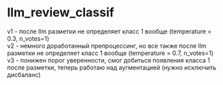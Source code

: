 # llm_review_classif

v1 - после llm разметки не определяет класс 1 вообще (temperature = 0.3, n_votes=1)\
v2 - немного доработанный препроцессинг, но все также после llm разметки не определяет класс 1 вообще (temperature = 0.7, n_votes=1)\
v3 - понижен порог уверенности, смог добиться появления класса 1 после разметки, теперь работаю над аугментацией (нужно исключить дисбаланс)



